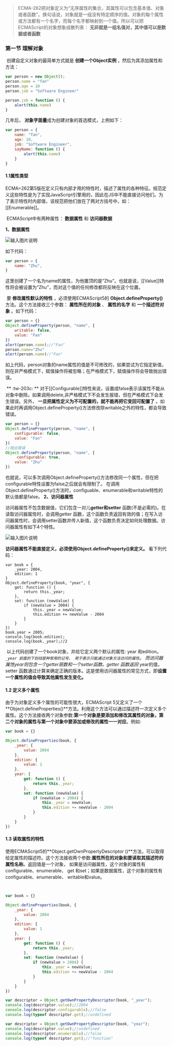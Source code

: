  


> ECMA-262把对象定义为“无序属性的集合，其属性可以包含基本值、对象或者函数”。换句话说，对象就是一组没有特定顺序的值。对象的每个属性或方法都有一个名字，而每个名字都映射到一个值。所以可以把ECMAScript的对象想象成散列表： **无非就是一组名值对，其中值可以是数据或者函数** 



### 第一节 理解对象


​	创建自定义对象的最简单方式就是 **创建一个Object实例** ，然后为其添加属性和方法：

```js
var person = new Object();
person.name = "fan"
person.age = 10
person.job = "Software Engineer"

person.job = function () {
    alert(this.name)
}
```

几年后， **对象字面量**成为创建对象的首选模式，上例如下：

```js
var person = {
    name: "fan",
    age: 10,
    job: "Software Engineer",
    sayName: function () {
        alert(this.name)
    }
}
```

#### 1.1属性类型
​	ECMA=262第5版在定义只有内部才用的特性时，描述了属性的各种特征。规范定义这些特性是为了实现JavaScript引擎用的，因此在JS中不能直接访问他们。为了表示特性时内部值，该规范把他们放在了两对方括号中，如：[[Enumerable]]。

​	ECMAScript中有两种属性： **数据属性** 和 **访问器数据** 

**1、数据属性** 

![输入图片说明](https://images.gitee.com/uploads/images/2022/0506/151715_7ca24b75_8027319.png "QQ截图20220506151648.png")

如下代码：

```js
var person = {
    name: "Zhu",
}
```
​	这里创建了一个名为name的属性，为他置顶的是“Zhu”。也就是说，[[Value]]特性将会被设置为“Zhu”，而对这个值的任何修改都将反映在这个位置。

​	要 **修改属性默认的特性** ，必须使用ECMAScript5的 **Object.defineProperty()** 方法。这个方法接收三个参数： **属性所在的对象** 、 **属性的名字** 和 **一个描述符对象** 。如下代码：

```javascript
var person = {}
Object.defineProperty(person, "name", {
    writable: false,
    value: "Fan"
})
alert(person.name);//"Fan"
person.name="Zhu"
alert(person.name)//"Fan"
```
​	如上代码，person对象的name属性的值是不可修改的，如果尝试为它指定新值，则在非严格模式下，赋值操作将被忽略；在严格模式下，赋值操作将会导致抛出错误。

​	 ** :tw-203c: ** 对于[[Configurable]]特性来说，设置成false表示该属性不能从对象中删除。如果调用delete,非严格模式下不会发生报错，但在严格模式下会发生错误。另外， **一旦把属性定义为不可配置的，就不能再把它变回可配置了** 。如果此时再调用Object.defineProperty()方法修改除writable之外的特性，都会导致错误。

```js
var person = {}
Object.defineProperty(person, "name", {
    configurable: false,
    value: "Fan"
})
//抛出错误
Object.defineProperty(person, "name", {
     configurable: true, 
    value: "Zhu"
})
```

​	也就说，可以多次调用Object.defineProperty()方法修改同一个属性，但在把configurable特性设置为false之后就会有限制了。
在调用Object.defineProperty()方法时，configuable、enumerable和writable特性的默认值都是false。
**2、访问器属性** 

​	访问器属性不包含数据值，它们包含一对儿**getter和setter** 函数(不是必需的)。在读取访问器属性时，会调用getter 函数，这个函数负责返回有效的值；在写入访问器属性时，会调用setter函数并传人新值，这个函数负责决定如何处理数据。访问器属性有如下4个特性。

![输入图片说明](https://images.gitee.com/uploads/images/2022/0506/215805_ed97e302_8027319.png "QQ截图20220506210556.png")

 **访问器属性不能直接定义，必须使用Object.defineProperty()来定义。** 看下列代码：
```
var book = {
    _year: 2004,
    edition: 1
}
Object.defineProperty(book, "year", {
    get: function () {
        return this._year;
    },
    set: function (newValue) {
        if (newValue > 2004) {
            this._year = newValue;
            this.edition += newValue - 2004
        }
    }
})
book.year = 2005;
console.log(book.edition);
console.log(book._year);//2
```

​	以上代码创建了一个book对象，并给它定义两个默认的属性: year 和edition。_`_year 前面的下划线是种常用的记号， 用于表示只能通过对象方法访问的属性`。 而访问器属性year则包含一个getter丽数和一个setter函数。getter 函数返回_ year的值，setter 函数通过计算来确定正确的版本。这是使用访问器属性的常见方式，即**设置一个属性的值会导致其他属性发生变化。**

#### 1.2 定义多个属性

由于为对象定义多个属性的可能性很大，ECMAScript 5又定义了一个**Object.defineProperties()**方法。利用这个方法可以通过描述符一次定义多个属性。这个方法接收两个对象参数:**第一个对象是要添加和修改其属性的对象，第二个对象的属性与第一个对象中要添加或修改的属性一一对应**。例如:

```js
var book = {}

Object.defineProperties(book, {
    _year: {
        value: 2004
    },
    edition: {
        value: 1
    },
    year: {
        get: function () {
            return this._year;
        },
        set: function (newValue) {
            if (newValue > 2004) {
                this._year = newValue;
                this.edition += newValue - 2004
            }
        }
    }
})
```

#### 1.3 读取属性的特性

使用ECMAScript5的**Object.getOwnPropertyDescriptor ()**方法，可以取得给定属性的描述符。这个方法接收两个参数:**属性所在的对象和要读取其描述符的属性名称**。返回值是一个对象， 如果是访问器属性，这个对象的属性有configurable、enumerable、 get 和set；如果是数据属性，这个对象的属性有configurable、enumerable、 writable和value。

```js


var book = {}

Object.defineProperties(book, {
    _year: {
        value: 2004
    },
    edition: {
        value: 1
    },
    year: {
        get: function () {
            return this._year;
        },
        set: function (newValue) {
            if (newValue > 2004) {
                this._year = newValue;
                this.edition += newValue - 2004
            }
        }
    }
})

var descriptor = Object.getOwnPropertyDescriptor(book, "_year");
console.log(descriptor.value);//2004
console.log(descriptor.configurable);//false
console.log(typeof descriptor.get);//undefined

var descriptor = Object.getOwnPropertyDescriptor(book, "year");
console.log(descriptor.value);//undefined
console.log(descriptor.enumerable);//false
console.log(typeof descriptor.get);//"function"

```






